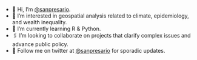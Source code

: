 - 🖖 Hi, I’m [@sanpresario](https://github.com/sanpresario).
- 🧭 I’m interested in geospatial analysis related to climate, epidemiology, and wealth inequality.
- 🐍 I’m currently learning R & Python.
- 🖇 I’m looking to collaborate on projects that clarify complex issues and advance public policy.
- 🦤 Follow me on twitter at [@sanpresario](https://twitter.com/sanpresario) for sporadic updates.

